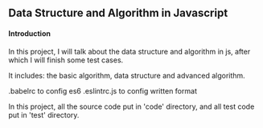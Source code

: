
## Data Structure and Algorithm in Javascript

#### Introduction

In this project, I will talk about the data structure and algorithm in js, after which I will finish some test cases.

It includes: the basic algorithm, data structure and advanced algorithm.

.babelrc to config es6
.eslintrc.js to config written format

In this project, all the source code put in 'code' directory, and all test code put in 'test' directory.


